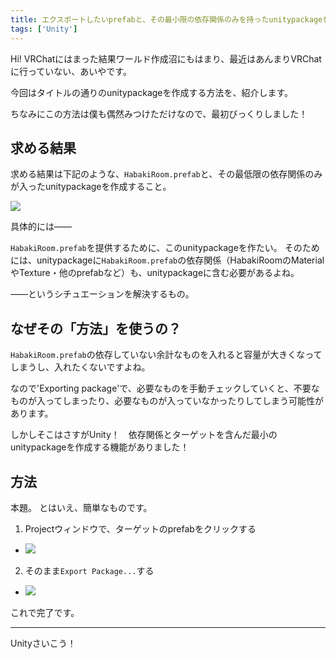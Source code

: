```yaml
---
title: エクスポートしたいprefabと、その最小限の依存関係のみを持ったunitypackageを作成する
tags: ['Unity']
---
```


Hi!
VRChatにはまった結果ワールド作成沼にもはまり、最近はあんまりVRChatに行っていない、あいやです。

今回はタイトルの通りのunitypackageを作成する方法を、紹介します。

ちなみにこの方法は僕も偶然みつけただけなので、最初びっくりしました！

## 求める結果

求める結果は下記のような、`HabakiRoom.prefab`と、その最低限の依存関係のみが入ったunitypackageを作成すること。

![](/2020-09-01-unity-make-unitypackage-with-minimum-dependencies/1.png)

具体的には――

`HabakiRoom.prefab`を提供するために、このunitypackageを作たい。
そのためには、unitypackageに`HabakiRoom.prefab`の依存関係（HabakiRoomのMaterialやTexture・他のprefabなど）も、unitypackageに含む必要があるよね。

――というシチュエーションを解決するもの。

## なぜその「方法」を使うの？

`HabakiRoom.prefab`の依存していない余計なものを入れると容量が大きくなってしまうし、入れたくないですよね。

なので'Exporting package'で、必要なものを手動チェックしていくと、不要なものが入ってしまったり、必要なものが入っていなかったりしてしまう可能性があります。

しかしそこはさすがUnity！　依存関係とターゲットを含んだ最小のunitypackageを作成する機能がありました！

## 方法

本題。
とはいえ、簡単なものです。

1. Projectウィンドウで、ターゲットのprefabをクリックする
  - ![](/2020-09-01-unity-make-unitypackage-with-minimum-dependencies/2.png)
2. そのまま`Export Package...`する
  - ![](/2020-09-01-unity-make-unitypackage-with-minimum-dependencies/3.png)

これで完了です。

- - - - -

Unityさいこう！
